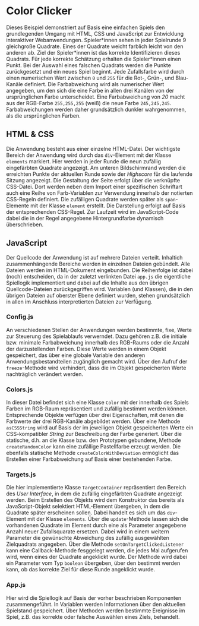 # Color Clicker

Dieses Beispiel demonstriert auf Basis eine einfachen Spiels den grundlegenden Umgang mit HTML, CSS und JavaScript zur Entwicklung interaktiver Webanwendungen. Spieler\*innen sehen in jeder Spielrunde 9 gleichgroße  Quadrate. Eines der Quadrate weicht farblich leicht von den anderen ab. Ziel der Spieler\*innen ist das korrekte Identifizieren dieses Quadrats. Für jede korrekte Schätzung erhalten die Spieler\*innen einen Punkt. Bei der Auswahl eines falschen Quadrats werden die Punkte zurückgesetzt und ein neues Spiel beginnt. Jede Zufallsfarbe wird durch einen numerischen Wert zwischen `0` und `255` für die Rot-, Grün-, und Blau-Kanäle definiert. Die Farbabweichung wird als numerischer Wert angegeben, um den sich die eine Farbe in allen drei Kanälen von der ursprünglichen Farbe unterscheidet. Eine Farbabweichung von _20_ macht aus der RGB-Farbe `255,255,255` (weiß) die neue Farbe `245,245,245`. Farbabweichungen werden daher grundsätzlich dunkler wahrgenommen, als die ursprünglichen Farben.

## HTML & CSS

Die Anwendung besteht aus einer einzelne HTML-Datei. Der wichtigste Bereich der Anwendung wird durch das `div`-Element mit der Klasse `elements` markiert. Hier werden in jeder Runde die neun zufällig eingefärbten Quadrate angezeigt. Am unteren Bildschirmrand werden die erreichten Punkte der aktuellen Runde sowie der _Highscore_ für die laufende Sitzung angezeigt. Die Gestaltung der Seite erfolgt über die verknüpfte CSS-Datei. Dort werden neben dem Import einer spezifischen Schriftart auch eine Reihe von Farb-Variablen zur Verwendung innerhalb der notierten CSS-Regeln definiert. Die zufälligen Quadrate werden später als `span`-Elemente mit der Klasse `element` erstellt. Die Darstellung erfolgt auf Basis der entsprechenden CSS-Regel. Zur Laufzeit wird im JavaScript-Code dabei die in der Regel angegebene Hintergrundfarbe dynamisch überschrieben.

## JavaScript

Der Quellcode der Anwendung ist auf mehrere Dateien verteilt. Inhaltich zusammenhängende Bereiche werden in einzelnen Dateien gebündelt. Alle Dateien werden im HTML-Dokument eingebunden. Die Reihenfolge ist dabei (noch) entscheiden, da in der zuletzt verlinkten Datei `app.js` die eigentliche Spiellogik implementiert und dabei auf die Inhalte aus den übrigen Quellcode-Dateien zurückgegriffen wird. Variablen (und Klassen), die in den übrigen Dateien auf oberster Ebene definiert wurden, stehen grundsätzlich in allen im Anschluss interpretierten Dateien zur Verfügung.

### Config.js

An verschiedenen Stellen der Anwendungen werden bestimmte, fixe, Werte zur Steuerung des Spielablaufs verwerndet. Dazu gehören z.B. die initiale bzw. minimale Farbabweichung innerhalb des RGB-Raums oder die Anzahl der darzustellenden Farben. Diese Werte werden in einem Objekt gespeichert, das über eine globale Variable den anderen Anwendungsbestandteilen zugänglich gemacht wird. Über den Aufruf der `freeze`-Methode wird verhindert, dass die im Objekt gespeicherten Werte nachträglich verändert werden.

### Colors.js

In dieser Datei befindet sich eine Klasse `Color` mit der innerhalb des Spiels Farben im RGB-Raum repräsentiert und zufällig bestimmt werden können. Entsprechende Objekte verfügen über drei Eigenschaften, mit denen die Farbwerte der drei RGB-Kanäle abgebildet werden. Über eine Methode `asCSSString` wird auf Basis der im jeweiligen Objekt gespeicherten Werte ein CSS-kompatibler _String_ zur Beschreibung der Farbe generiert. Über die statische, d.h. an die Klasse bzw. den Prototypen gebundene, Methode `createRandomColor` kann eine zufällige Pastellfarbe erzeugt werden. Die ebenfalls statische Methode `createColorWithDeviation` ermöglicht das Erstellen einer Farbabweichung auf Basis einer bestehenden Farbe.


### Targets.js

Die hier implementierte Klasse `TargetContainer` repräsentiert den Bereich des _User Interface_, in dem die zufällig eingefärbten Quadrate angezeigt werden. Beim Erstellen des Objekts wird dem Konstruktor das bereits als JavaScript-Objekt selektiert HTML-Element übergeben, in dem die Quadrate später erscheinen sollen. Dabei handelt es sich um das `div`-Element mit der Klasse `elements`. Über die `update`-Methode lassen sich die vorhandenen Quadrate im Element durch eine als Parameter angegebene Anzahl neuer Zufallsquarate ersetzen. Dabei wird in einem weitern Parameter die gewünschte Abweichung des zufällig ausgewählten Zielquadrats angegeben. Über die Methode `setOnTargetClickedListener` kann eine Callback-Methode fesggelegt werden, die jedes Mal aufgerufen wird, wenn eines der Quadrate angeklickt wurde. Der Methode wird dabei ein Parameter vom Typ `boolean` übergeben, über den bestimmt werden kann, ob das korrekte Ziel für diese Runde angeklickt wurde.

### App.js

Hier wird die Spiellogik auf Basis der vorher beschrieben Komponenten zusammengeführt. In Variablen werden Informationen über den aktuellen Spielstand gespeichert. Über Methoden werden bestimmte Ereignisse im Spiel, z.B. das korrekte oder falsche Auswählen eines Ziels, behandelt. 